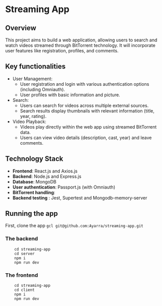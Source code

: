 # Streaming App

## Overview

This project aims to build a web application, allowing users to search and watch videos streamed through BitTorrent technology. It will incorporate user features like registration, profiles, and comments.

## Key functionalities

- User Management:
  - User registration and login with various authentication options (including Omniauth).
  - User profiles with basic information and picture.
- Search:
  - Users can search for videos across multiple external sources.
  - Search results display thumbnails with relevant information (title, year, rating).
- Video Playback:
  - Videos play directly within the web app using streamed BitTorrent data.
  - Users can view video details (description, cast, year) and leave comments.

## Technology Stack

- **Frontend**: React.js and Axios.js
- **Backend**: Node.js and Express.js
- **Database**: MongoDB
- **User authentication**: Passport.js (with Omniauth)
- **BitTorrent handling**:
- **Backend testing** : Jest, Supertest and Mongodb-memory-server

## Running the app

First, clone the app `gcl git@github.com:Ayarra/streaming-app.git`

### The backend

```
    cd streaming-app
    cd server
    npm i
    npm run dev
```

### The frontend

```
    cd streaming-app
    cd client
    npm i
    npm run dev
```
